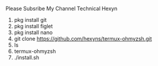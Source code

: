 Please Subsribe My Channel Technical Hexyn

1.	pkg install git
2.	pkg install figlet
3.	pkg install nano
4.	git clone https://github.com/hexyns/termux-ohmyzsh.git
5.	ls
6.	termux-ohmyzsh
7.	./install.sh
